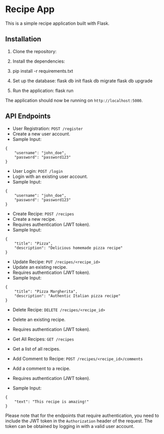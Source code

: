 # Recipe App

This is a simple recipe application built with Flask.

## Installation

1. Clone the repository:

 2. Install the dependencies:
 3. pip install -r requirements.txt
 4. Set up the database:
     flask db init
     flask db migrate
     flask db upgrade
5. Run the application:
   flask run


The application should now be running on `http://localhost:5000`.

## API Endpoints

- User Registration: `POST /register`
- Create a new user account.
- Sample Input:
 ```
 {
     "username": "john_doe",
     "password": "password123"
 }
 ```

- User Login: `POST /login`
- Login with an existing user account.
- Sample Input:
 ```
 {
     "username": "john_doe",
     "password": "password123"
 }
 ```

- Create Recipe: `POST /recipes`
- Create a new recipe.
- Requires authentication (JWT token).
- Sample Input:
 ```
 {
     "title": "Pizza",
     "description": "Delicious homemade pizza recipe"
 }
 ```

- Update Recipe: `PUT /recipes/<recipe_id>`
- Update an existing recipe.
- Requires authentication (JWT token).
- Sample Input:
 ```
 {
     "title": "Pizza Margherita",
     "description": "Authentic Italian pizza recipe"
 }
 ```

- Delete Recipe: `DELETE /recipes/<recipe_id>`
- Delete an existing recipe.
- Requires authentication (JWT token).

- Get All Recipes: `GET /recipes`
- Get a list of all recipes.

- Add Comment to Recipe: `POST /recipes/<recipe_id>/comments`
- Add a comment to a recipe.
- Requires authentication (JWT token).
- Sample Input:
 ```
 {
     "text": "This recipe is amazing!"
 }
 ```

Please note that for the endpoints that require authentication, you need to include the JWT token in the `Authorization` header of the request. The token can be obtained by logging in with a valid user account.




